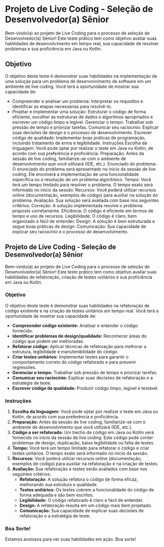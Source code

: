 # Projeto de Live Coding - Seleção de Desenvolvedor(a) Sênior
Bem-vindo(a) ao projeto de Live Coding para o processo de seleção de Desenvolvedor(a) Sênior! Este teste prático tem como objetivo avaliar suas habilidades de desenvolvimento em tempo real, sua capacidade de resolver problemas e sua proficiência em Java ou Kotlin.

## Objetivo
O objetivo deste teste é demonstrar suas habilidades na implementação de uma solução para um problema de desenvolvimento de software em um ambiente de live coding. Você terá a oportunidade de mostrar sua capacidade de:

- Compreender e analisar um problema: Interpretar os requisitos e identificar as etapas necessárias para resolvê-lo.
- Projetar e implementar uma solução: Estruturar o código de forma eficiente, escolher as estruturas de dados e algoritmos apropriados e escrever um código limpo e legível.
Gerenciar o tempo: Trabalhar sob pressão de tempo e priorizar tarefas.
Comunicar seu raciocínio: Explicar suas decisões de design e o processo de desenvolvimento.
Escrever código de qualidade: Implementar boas práticas de programação, incluindo tratamento de erros e legibilidade.
Instruções
Escolha da linguagem: Você pode optar por realizar o teste em Java ou Kotlin, de acordo com sua preferência e proficiência.
Preparação: Antes da sessão de live coding, familiarize-se com o ambiente de desenvolvimento que você utilizará (IDE, etc.).
Enunciado do problema: O enunciado do problema será apresentado no início da sessão de live coding. Ele envolverá a implementação de uma funcionalidade específica ou a resolução de um problema algorítmico.
Tempo: Você terá um tempo limitado para resolver o problema. O tempo exato será informado no início da sessão.
Recursos: Você poderá utilizar recursos online (documentação, exemplos de código) para auxiliar na solução do problema.
Avaliação: Sua solução será avaliada com base nos seguintes critérios:
Correção: A solução implementada resolve o problema proposto corretamente.
Eficiência: O código é eficiente em termos de tempo e uso de recursos.
Legibilidade: O código é claro, bem organizado e fácil de entender.
Design: A solução é bem estruturada e segue boas práticas de design.
Comunicação: Sua capacidade de explicar seu raciocínio e o processo de desenvolvimento.

##   Projeto de Live Coding - Seleção de Desenvolvedor(a) Sênior

Bem-vindo(a) ao projeto de Live Coding para o processo de seleção de Desenvolvedor(a) Sênior! Este teste prático tem como objetivo avaliar suas habilidades de refatoração, criação de testes unitários e sua proficiência em Java ou Kotlin.

###   Objetivo

O objetivo deste teste é demonstrar suas habilidades na refatoração de código existente e na criação de testes unitários em tempo real. Você terá a oportunidade de mostrar sua capacidade de:

* **Compreender código existente:** Analisar e entender o código fornecido.
* **Identificar problemas de design/qualidade:** Reconhecer áreas do código que podem ser melhoradas.
* **Refatorar código:** Aplicar técnicas de refatoração para melhorar a estrutura, legibilidade e manutenibilidade do código.
* **Criar testes unitários:** Implementar testes para garantir o comportamento correto do código refatorado e para prevenir regressões.
* **Gerenciar o tempo:** Trabalhar sob pressão de tempo e priorizar tarefas.
* **Comunicar seu raciocínio:** Explicar suas decisões de refatoração e a estratégia de teste.
* **Escrever código de qualidade:** Produzir código limpo, legível e testável.

###   Instruções

1.  **Escolha da linguagem:** Você pode optar por realizar o teste em Java ou Kotlin, de acordo com sua preferência e proficiência.
2.  **Preparação:** Antes da sessão de live coding, familiarize-se com o ambiente de desenvolvimento que você utilizará (IDE, etc.).
3.  **Código a ser refatorado:** Um trecho de código em Java ou Kotlin será fornecido no início da sessão de live coding. Este código pode conter problemas de design, duplicação, baixa legibilidade ou falta de testes.
4.  **Tempo:** Você terá um tempo limitado para refatorar o código e criar testes unitários. O tempo exato será informado no início da sessão.
5.  **Recursos:** Você poderá utilizar recursos online (documentação, exemplos de código) para auxiliar na refatoração e na criação de testes.
6.  **Avaliação:** Sua refatoração e testes serão avaliados com base nos seguintes critérios:
    * **Refatoração:** A solução refatora o código de forma eficaz, melhorando sua estrutura e qualidade.
    * **Testes unitários:** Os testes cobrem a funcionalidade do código de forma adequada e são bem escritos.
    * **Legibilidade:** O código refatorado é claro e fácil de entender.
    * **Design:** A refatoração resulta em um código mais bem projetado.
    * **Comunicação:** Sua capacidade de explicar suas decisões de refatoração e a estratégia de teste.

###   Boa Sorte!

Estamos ansiosos para ver suas habilidades em ação. Boa sorte!
